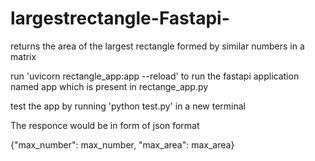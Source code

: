 # largestrectangle-Fastapi-
returns the area of the largest rectangle formed by similar numbers in a matrix

run 'uvicorn rectangle_app:app --reload' to  run the fastapi application named app which is present in rectange_app.py

test the app by running 'python test.py'  in a new terminal

The responce would be in form of json format

{"max_number": max_number, "max_area": max_area}